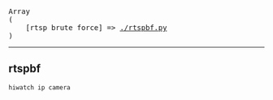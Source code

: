 <pre>
Array
(
    [rtsp brute force] => <a href="./rtspbf.py">./rtspbf.py</a>
)
</pre>

---

## rtspbf

	hiwatch ip camera
